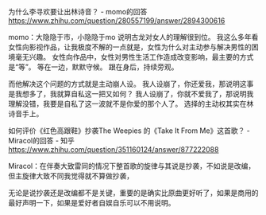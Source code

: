 为什么李寻欢要让出林诗音？ - momo的回答 <br>
https://www.zhihu.com/question/280557199/answer/2894300616

momo：大隐隐于市，小隐隐于mo
说明古龙对女人的理解很到位。
我这么多年看女性向影视作品，让我极度不解的一点就是，女性为什么对主动参与解决男性的困境毫无兴趣。
女性向作品中，女性对男性生活工作造成改变影响，最主要的方式是“等”。
等在一边，默默守候。
跟在身后，持续旁观。

而他解决这个问题的方式就是主动崩人设。
我人设崩了，你还爱我，那说明这事是我想多了，我就算自私这一把又如何？
我人设崩了，你就不爱我了，那说明我理解没错，我要是自私了这一波就不是你爱的那个人了。
选择的主动权其实在林诗音手上。

如何评价《红色高跟鞋》抄袭The Weepies 的《Take It From Me》这首歌？ - Miracol的回答 - 知乎
https://www.zhihu.com/question/351160124/answer/877222088

Miracol：在伴奏大致雷同的情况下整首歌的旋律与其说是抄袭，不如说是改编，但主旋律大致不同我觉得就不算做抄袭，

无论是说抄袭还是改编都不是关键，重要的是确实比原曲更好听了，如果是商用的最好声明一下，如果是爱好者自娱自乐可以不用说明。